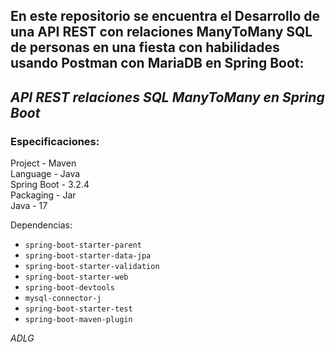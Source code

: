 En este repositorio se encuentra el Desarrollo de una API REST con relaciones ManyToMany SQL de personas en una fiesta con habilidades usando Postman con MariaDB en Spring Boot:
-
## ***API REST relaciones SQL ManyToMany en Spring Boot***

### Especificaciones:

Project - Maven <br>
Language - Java <br>
Spring Boot - 3.2.4 <br>
Packaging - Jar <br>
Java - 17 <br>

Dependencias:
* `spring-boot-starter-parent`
* `spring-boot-starter-data-jpa`
* `spring-boot-starter-validation`
* `spring-boot-starter-web`
* `spring-boot-devtools`
* `mysql-connector-j`
* `spring-boot-starter-test`
* `spring-boot-maven-plugin`

*ADLG*
